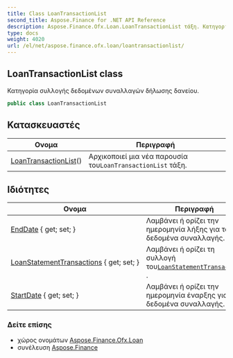 ```yaml
---
title: Class LoanTransactionList
second_title: Aspose.Finance for .NET API Reference
description: Aspose.Finance.Ofx.Loan.LoanTransactionList τάξη. Κατηγορία συλλογής δεδομένων συναλλαγών δήλωσης δανείου.
type: docs
weight: 4020
url: /el/net/aspose.finance.ofx.loan/loantransactionlist/
---
```

## LoanTransactionList class

Κατηγορία συλλογής δεδομένων συναλλαγών δήλωσης δανείου.

```csharp
public class LoanTransactionList
```

## Κατασκευαστές

| Ονομα | Περιγραφή |
| --- | --- |
| [LoanTransactionList](loantransactionlist/)() | Αρχικοποιεί μια νέα παρουσία του`LoanTransactionList` τάξη. |

## Ιδιότητες

| Ονομα | Περιγραφή |
| --- | --- |
| [EndDate](../../aspose.finance.ofx.loan/loantransactionlist/enddate/) { get; set; } | Λαμβάνει ή ορίζει την ημερομηνία λήξης για τα δεδομένα συναλλαγής. |
| [LoanStatementTransactions](../../aspose.finance.ofx.loan/loantransactionlist/loanstatementtransactions/) { get; set; } | Λαμβάνει ή ορίζει τη συλλογή του[`LoanStatementTransaction`](../loanstatementtransaction/) . |
| [StartDate](../../aspose.finance.ofx.loan/loantransactionlist/startdate/) { get; set; } | Λαμβάνει ή ορίζει την ημερομηνία έναρξης για τα δεδομένα συναλλαγής. |

### Δείτε επίσης

* χώρος ονομάτων [Aspose.Finance.Ofx.Loan](../../aspose.finance.ofx.loan/)
* συνέλευση [Aspose.Finance](../../)


